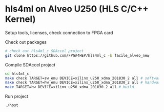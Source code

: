 # hls4ml on Alveo U250 (HLS C/C++ Kernel)

Setup tools, licenses, check connection to FPGA card

Check out packages
```bash
# check out hls4ml_c SDAccel project
git clone https://github.com/FPGA4HEP/hls4ml_c -b facile_alveo_new
```
Compile SDAccel project
```bash
cd hls4ml_c
make check TARGET=sw_emu DEVICE=xilinx_u250_xdma_201830_2 all # software emulation
make check TARGET=hw_emu DEVICE=xilinx_u250_xdma_201830_2 all # hardware emulation
make TARGET=hw DEVICE=xilinx_u250_xdma_201830_2 all # build
```

Run project
```bash
./host 
```
